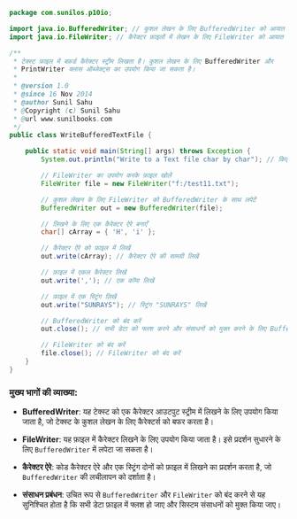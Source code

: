 ```java
package com.sunilos.p10io;

import java.io.BufferedWriter; // कुशल लेखन के लिए BufferedWriter को आयात करें
import java.io.FileWriter; // कैरेक्टर फ़ाइलों में लेखन के लिए FileWriter को आयात करें

/**
 * टेक्स्ट फ़ाइल में बफ़र्ड कैरेक्टर स्ट्रीम लिखता है। कुशल लेखन के लिए BufferedWriter और
 * PrintWriter क्लास ऑब्जेक्ट्स का उपयोग किया जा सकता है।
 * 
 * @version 1.0
 * @since 16 Nov 2014
 * @author Sunil Sahu
 * @Copyright (c) Sunil Sahu
 * @url www.sunilbooks.com
 */
public class WriteBufferedTextFile {

    public static void main(String[] args) throws Exception {
        System.out.println("Write to a Text file char by char"); // किए जा रहे कार्य को संकेत करें

        // FileWriter का उपयोग करके फ़ाइल खोलें
        FileWriter file = new FileWriter("f:/test11.txt");

        // कुशल लेखन के लिए FileWriter को BufferedWriter के साथ लपेटें
        BufferedWriter out = new BufferedWriter(file);

        // लिखने के लिए एक कैरेक्टर ऐरे बनाएँ
        char[] cArray = { 'H', 'i' };

        // कैरेक्टर ऐरे को फ़ाइल में लिखें
        out.write(cArray); // कैरेक्टर ऐरे की सामग्री लिखें

        // फ़ाइल में एकल कैरेक्टर लिखें
        out.write(','); // एक कॉमा लिखें

        // फ़ाइल में एक स्ट्रिंग लिखें
        out.write("SUNRAYS"); // स्ट्रिंग "SUNRAYS" लिखें

        // BufferedWriter को बंद करें
        out.close(); // सभी डेटा को फ्लश करने और संसाधनों को मुक्त करने के लिए BufferedWriter को बंद करें

        // FileWriter को बंद करें
        file.close(); // FileWriter को बंद करें
    }
}
```

### मुख्य भागों की व्याख्या:

- **BufferedWriter**: यह टेक्स्ट को एक कैरेक्टर आउटपुट स्ट्रीम में लिखने के लिए उपयोग किया जाता है, जो टेक्स्ट के कुशल लेखन के लिए कैरेक्टर्स को बफर करता है।

- **FileWriter**: यह फ़ाइल में कैरेक्टर लिखने के लिए उपयोग किया जाता है। इसे प्रदर्शन सुधारने के लिए `BufferedWriter` में लपेटा जा सकता है।

- **कैरेक्टर ऐरे**: कोड कैरेक्टर ऐरे और एक स्ट्रिंग दोनों को फ़ाइल में लिखने का प्रदर्शन करता है, जो `BufferedWriter` की लचीलापन को दर्शाता है।

- **संसाधन प्रबंधन**: उचित रूप से `BufferedWriter` और `FileWriter` को बंद करने से यह सुनिश्चित होता है कि सभी डेटा फ़ाइल में फ्लश हो जाए और सिस्टम संसाधनों को मुक्त किया जाए।
